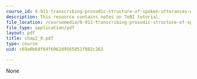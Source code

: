 ```yaml
---
course_id: 6-911-transcribing-prosodic-structure-of-spoken-utterances-with-tobi-january-iap-2006
description: This resource contains notes on ToBI tutorial.
file_location: /coursemedia/6-911-transcribing-prosodic-structure-of-spoken-utterances-with-tobi-january-iap-2006/c69a0b6df64f6962d9565851f802c263_chap2_9.pdf
file_type: application/pdf
layout: pdf
title: chap2_9.pdf
type: course
uid: c69a0b6df64f6962d9565851f802c263

---
```

None